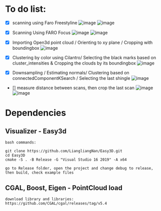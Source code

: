 

# To do list:

- [x] scanning using Faro Freestyline
![image](https://user-images.githubusercontent.com/18013985/166123148-9071040b-667c-4b38-ba7e-70d32c51a4c1.png)
![image](https://user-images.githubusercontent.com/98747079/179919112-f8dcb7e8-50f4-4db2-bd19-f6e26acca673.JPG)

- [x] Scanning Using FARO Focus
![image](https://user-images.githubusercontent.com/98747079/179916599-ef9f1d3f-6914-4a02-ad02-e80fb4870d35.jpg)
![image](https://user-images.githubusercontent.com/98747079/179916689-25547f13-8b72-4b56-9a14-e47938cbdcd7.JPG)

-[x] Importing Open3d point cloud / Orienting to xy plane / Cropping with boundingbox
![image](https://user-images.githubusercontent.com/98747079/179917072-f7c442e1-e530-4b87-b157-8ee003fb1478.JPG)

-[x] Clustering by color using Cilantro/ Selecting the black marks based on cluster_intensities & Cropping the clouds by its boundingbox 
![image](https://user-images.githubusercontent.com/98747079/179917543-495dd1e8-8be7-4c36-b8a7-fbf448a10984.JPG)

-[x] Downsampling / Estimating normals/ Clustering based on connectedComponentKSearch / Selecting the last shingle
![image](https://user-images.githubusercontent.com/98747079/179918795-4ba43dec-7d6d-4ae8-9d3c-dc13c627036d.JPG)



- [] measure distance between scans, then crop the last scan
![image](https://user-images.githubusercontent.com/18013985/166123058-334763e7-9dab-4032-bcfc-f432a179c33b.png)
![image](https://user-images.githubusercontent.com/18013985/166123160-7ad23d20-4fbd-4da5-b8e1-0b7c52215015.png)




# Dependencies

## Visualizer - Easy3d

```
bash commands:

git clone https://github.com/LiangliangNan/Easy3D.git
cd Easy3D
cmake -S . -B Release -G "Visual Studio 16 2019" -A x64

go to Release folder, open the project and change debug to release, then build, check example files
```


## CGAL, Boost, Eigen - PointCloud load

```
download library and libraries: https://github.com/CGAL/cgal/releases/tag/v5.4
```
